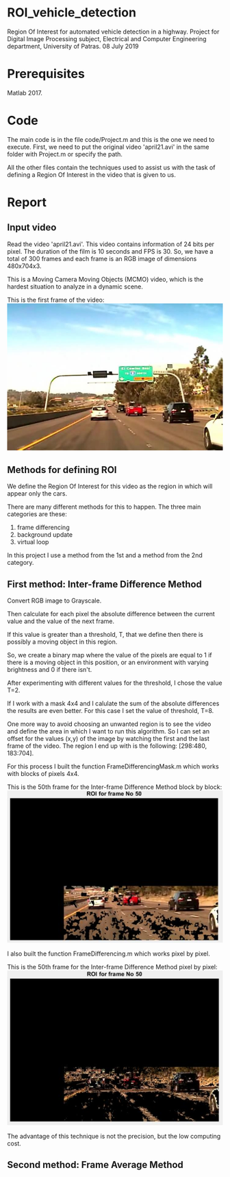 # ROI_vehicle_detection
Region Of Interest for automated vehicle detection in a highway.
Project for Digital Image Processing subject, Electrical and Computer Engineering department, University of Patras.
08 July 2019

# Prerequisites

Matlab 2017.

# Code

The main code is in the file code/Project.m and this is the one we need to execute. First, we need to put the original video 'april21.avi' in the same folder with Project.m or specify the path.

All the other files contain the techniques used to assist us with the task of defining a Region Of Interest in the video that is given to us.

# Report

## Input video
Read the video 'april21.avi'. This video contains information of 24 bits per pixel. The duration of the film is 10 seconds and FPS is 30. So, we have a total of 300 frames
and each frame is an RGB image of dimensions 480x704x3.

This is a Moving Camera Moving Objects (MCMO) video, which is the hardest situation to analyze in a dynamic scene.

This is the first frame of the video:
![plot](./images/first_frame.jpg "First frame of the video")

## Methods for defining ROI
We define the Region Of Interest for this video as the region in which will appear only the cars.

There are many different methods for this to happen. The three main categories are these:
1) frame differencing
2) background update
3) virtual loop

In this project I use a method from the 1st and a method from the 2nd category.

## First method: Inter-frame Difference Method

Convert RGB image to Grayscale. 

Then calculate for each pixel the absolute difference between the current value and the value of the next frame. 

If this value is greater than a threshold, T, that we define then there is possibly a moving object in this region.

So, we create a binary map where the value of the pixels are equal to 1 if there is a moving object in this position, or an environment with varying brightness and 0 if there isn't.

After experimenting with different values for the threshold, I chose the value T=2.

If I work with a mask 4x4 and I calulate the sum of the absolute differences the results are even better. For this case I set the value of threshold, T=8.

One more way to avoid choosing an unwanted region is to see the video and define the area in which I want to run this algorithm. So I can set an offset for the values (x,y) of the image by watching the first and the last frame of the video. The region I end up with is the following: [298:480, 183:704].

For this process I built the function FrameDifferencingMask.m which works with blocks of pixels 4x4.

This is the 50th frame for the Inter-frame Difference Method block by block:
![plot](./images/ROI_for_frameNo50_block_by_block.jpg "50th frame block by block difference")

I also built the function FrameDifferencing.m which works pixel by pixel.

This is the 50th frame for the Inter-frame Difference Method pixel by pixel:
![plot](./images/ROI_for_frameNo50_pixel_by_pixel.jpg "50th frame pixel by pixel difference")

The advantage of this technique is not the precision, but the low computing cost.

## Second method: Frame Average Method






